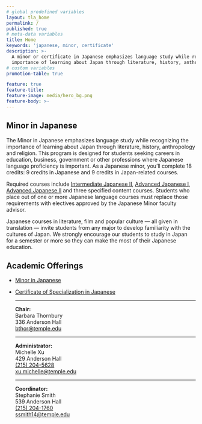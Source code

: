 ```yaml
---
# global predefined variables
layout: tla_home
permalink: /
published: true
# meta-data variables
title: Home
keywords: 'japanese, minor, certificate'
description: >-
  A minor or certificate in Japanese emphasizes language study while recognizing the
  importance of learning about Japan through literature, history, anthropology and religion.
# custom variables
promotion-table: true

feature: true
feature-title: 
feature-image: media/hero_bg.png
feature-body: >-
---
```

## Minor in Japanese
The Minor in Japanese emphasizes language study while recognizing the importance of learning about Japan through literature, history, anthropology and religion. This program is designed for students seeking careers in education, business, government or other professions where Japanese language proficiency is important. As a Japanese minor, you’ll complete 18 credits: 9 credits in Japanese and 9 credits in Japan-related courses.

Required courses include [Intermediate Japanese II](http://bulletin.temple.edu/search/?search=JPNS+2002), [Advanced Japanese I](http://bulletin.temple.edu/search/?search=JPNS+3001), [Advanced Japanese II](http://bulletin.temple.edu/search/?search=JPNS+3002) and three specified content courses. Students who place out of one or more Japanese language courses must replace those requirements with electives approved by the Japanese Minor faculty advisor.

Japanese courses in literature, film and popular culture — all given in translation — invite students from any major to develop familiarity with the cultures of Japan. We strongly encourage our students to study in Japan for a semester or more so they can make the most of their Japanese education.

## Academic Offerings
- [Minor in Japanese](http://bulletin.temple.edu/undergraduate/liberal-arts/japanese/minor-japanese/)
- [Certificate of Specialization in Japanese](https://www.temple.edu/academics/degree-programs/japanese-certificate-undergraduate-la-jpns-cr2%2B)<br/>

   ___    
   
  **Chair:**  
   Barbara Thornbury    
   336 Anderson Hall     
   [bthor@temple.edu](mailto:bthor@temple.edu)  
   
   ___
   
   **Administrator:**  
   Michelle Xu  
   429 Anderson Hall   
   [(215) 204-5628](tel:2152045628)  
   [xu.michelle@temple.edu](mailto:xu.michelle@temple.edu)  
   
   ___
   
   **Coordinator:**  
   Stephanie Smith  
   539 Anderson Hall   
   [(215) 204-1760](tel:2152041760)  
   [ssmith14@temple.edu](mailto:ssmith14@temple.edu)  
   
